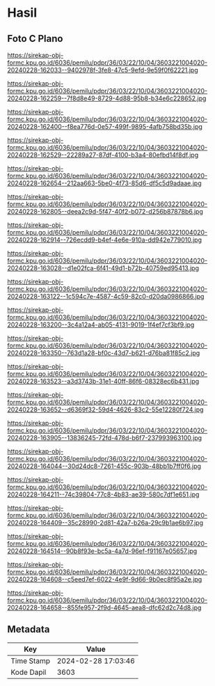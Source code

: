 # Hasil

## Foto C Plano

https://sirekap-obj-formc.kpu.go.id/6036/pemilu/pdpr/36/03/22/10/04/3603221004020-20240228-162033--9402978f-3fe8-47c5-9efd-9e59f0f62221.jpg

https://sirekap-obj-formc.kpu.go.id/6036/pemilu/pdpr/36/03/22/10/04/3603221004020-20240228-162259--7f8d8e49-8729-4d88-95b8-b34e6c228652.jpg

https://sirekap-obj-formc.kpu.go.id/6036/pemilu/pdpr/36/03/22/10/04/3603221004020-20240228-162400--f8ea776d-0e57-499f-9895-4afb758bd35b.jpg

https://sirekap-obj-formc.kpu.go.id/6036/pemilu/pdpr/36/03/22/10/04/3603221004020-20240228-162529--22289a27-87df-4100-b3a4-80efbd14f8df.jpg

https://sirekap-obj-formc.kpu.go.id/6036/pemilu/pdpr/36/03/22/10/04/3603221004020-20240228-162654--212aa663-5be0-4f73-85d6-df5c5d9adaae.jpg

https://sirekap-obj-formc.kpu.go.id/6036/pemilu/pdpr/36/03/22/10/04/3603221004020-20240228-162805--deea2c9d-5f47-40f2-b072-d256b87878b6.jpg

https://sirekap-obj-formc.kpu.go.id/6036/pemilu/pdpr/36/03/22/10/04/3603221004020-20240228-162914--726ecdd9-b4ef-4e6e-910a-dd942e779010.jpg

https://sirekap-obj-formc.kpu.go.id/6036/pemilu/pdpr/36/03/22/10/04/3603221004020-20240228-163028--d1e02fca-6f41-49d1-b72b-40759ed95413.jpg

https://sirekap-obj-formc.kpu.go.id/6036/pemilu/pdpr/36/03/22/10/04/3603221004020-20240228-163122--1c594c7e-4587-4c59-82c0-d20da0986866.jpg

https://sirekap-obj-formc.kpu.go.id/6036/pemilu/pdpr/36/03/22/10/04/3603221004020-20240228-163200--3c4a12a4-ab05-4131-9019-1f4ef7cf3bf9.jpg

https://sirekap-obj-formc.kpu.go.id/6036/pemilu/pdpr/36/03/22/10/04/3603221004020-20240228-163350--763d1a28-bf0c-43d7-b621-d76ba81f85c2.jpg

https://sirekap-obj-formc.kpu.go.id/6036/pemilu/pdpr/36/03/22/10/04/3603221004020-20240228-163523--a3d3743b-31e1-40ff-86f6-08328ec6b431.jpg

https://sirekap-obj-formc.kpu.go.id/6036/pemilu/pdpr/36/03/22/10/04/3603221004020-20240228-163652--d6369f32-59d4-4626-83c2-55e12280f724.jpg

https://sirekap-obj-formc.kpu.go.id/6036/pemilu/pdpr/36/03/22/10/04/3603221004020-20240228-163905--13836245-72fd-478d-b6f7-237993963100.jpg

https://sirekap-obj-formc.kpu.go.id/6036/pemilu/pdpr/36/03/22/10/04/3603221004020-20240228-164044--30d24dc8-7261-455c-903b-48bb1b7ff0f6.jpg

https://sirekap-obj-formc.kpu.go.id/6036/pemilu/pdpr/36/03/22/10/04/3603221004020-20240228-164211--74c39804-77c8-4b83-ae39-580c7df1e651.jpg

https://sirekap-obj-formc.kpu.go.id/6036/pemilu/pdpr/36/03/22/10/04/3603221004020-20240228-164409--35c28990-2d81-42a7-b26a-29c9b1ae6b97.jpg

https://sirekap-obj-formc.kpu.go.id/6036/pemilu/pdpr/36/03/22/10/04/3603221004020-20240228-164514--90b8f93e-bc5a-4a7d-96ef-f91167e05657.jpg

https://sirekap-obj-formc.kpu.go.id/6036/pemilu/pdpr/36/03/22/10/04/3603221004020-20240228-164608--c5eed7ef-6022-4e9f-9d66-9b0ec8f95a2e.jpg

https://sirekap-obj-formc.kpu.go.id/6036/pemilu/pdpr/36/03/22/10/04/3603221004020-20240228-164658--855fe957-2f9d-4645-aea8-dfc62d2c74d8.jpg


## Metadata

| Key        | Value               |
| ---------- | ------------------- |
| Time Stamp | 2024-02-28 17:03:46 |
| Kode Dapil | 3603                |




